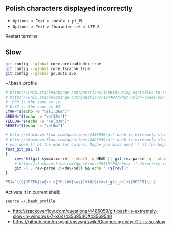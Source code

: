 ## Polish characters displayed incorrectly

- `Options > Text > Locale > pl_PL`
- `Options > Text > Character set > UTF-8`

Restart terminal

## Slow

```bash
git config --global core.preloadindex true
git config --global core.fscache true
git config --global gc.auto 256
```

~/.bash_profile

```bash
# https://unix.stackexchange.com/questions/140610/using-variables-to-store-terminal-color-codes-for-ps1/140618#140618
# https://unix.stackexchange.com/questions/124407/what-color-codes-can-i-use-in-my-ps1-prompt
# \033 is the same as \e
# 0;32 is the same as 32
CYAN="$(echo -e "\e[1;36m")"
GREEN="$(echo -e "\e[32m")"
YELLOW="$(echo -e "\e[33m")"
RESET="$(echo -e "\e[0m")"

# http://stackoverflow.com/questions/4485059/git-bash-is-extremely-slow-in-windows-7-x64/19500237#19500237
# http://stackoverflow.com/questions/4485059/git-bash-is-extremely-slow-in-windows-7-x64/13476961#13476961
# you need \] at the end for colors. Maybe you also need \[ at the beginning
fast_git_ps1 ()
{
    rev="$((git symbolic-ref --short -q HEAD || git rev-parse -q --short HEAD) 2> /dev/null)"
    # http://stackoverflow.com/questions/39518124/check-if-directory-is-git-repository-without-having-to-cd-into-it/39518382#39518382
    git -C . rev-parse 2>/dev/null && echo " (${rev})"
}

PS1='\[${GREEN}\u@\h ${YELLOW}\w${CYAN}$(fast_git_ps1)${RESET}\] $ '
```

Activate it in current shell:

`source ~/.bash_profile`

- http://stackoverflow.com/questions/4485059/git-bash-is-extremely-slow-in-windows-7-x64/43569540#43569540
- https://github.com/msysgit/msysgit/wiki/Diagnosing-why-Git-is-so-slow
